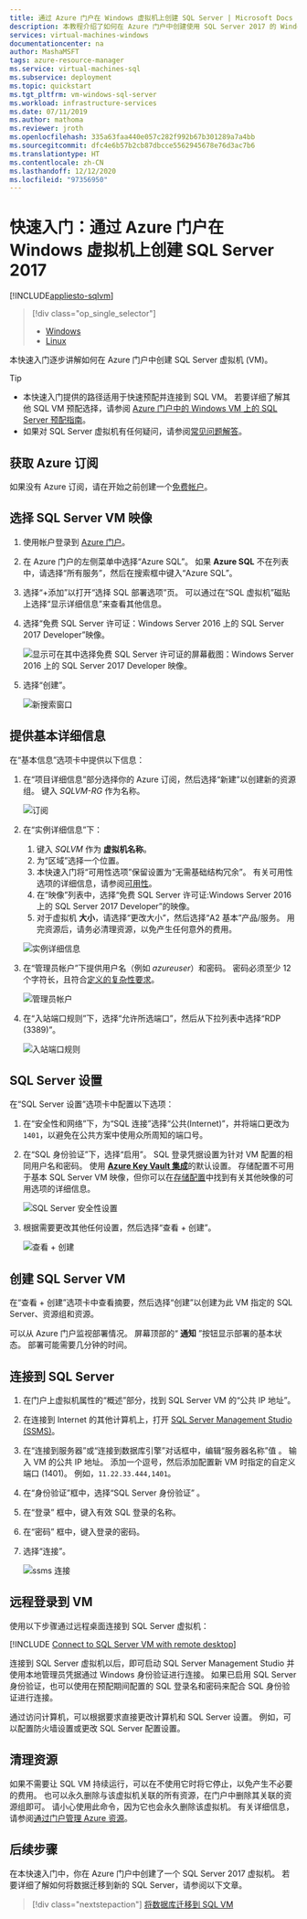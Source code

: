 ```yaml
---
title: 通过 Azure 门户在 Windows 虚拟机上创建 SQL Server | Microsoft Docs
description: 本教程介绍了如何在 Azure 门户中创建使用 SQL Server 2017 的 Windows 虚拟机。
services: virtual-machines-windows
documentationcenter: na
author: MashaMSFT
tags: azure-resource-manager
ms.service: virtual-machines-sql
ms.subservice: deployment
ms.topic: quickstart
ms.tgt_pltfrm: vm-windows-sql-server
ms.workload: infrastructure-services
ms.date: 07/11/2019
ms.author: mathoma
ms.reviewer: jroth
ms.openlocfilehash: 335a63faa440e057c282f992b67b301289a7a4bb
ms.sourcegitcommit: dfc4e6b57b2cb87dbcce5562945678e76d3ac7b6
ms.translationtype: HT
ms.contentlocale: zh-CN
ms.lasthandoff: 12/12/2020
ms.locfileid: "97356950"
---
```

# <a name="quickstart-create-sql-server-2017-on-a-windows-virtual-machine-in-the-azure-portal"></a>快速入门：通过 Azure 门户在 Windows 虚拟机上创建 SQL Server 2017

[!INCLUDE[appliesto-sqlvm](../../includes/appliesto-sqlvm.md)]


> [!div class="op_single_selector"]
> * [Windows](sql-vm-create-portal-quickstart.md)
> * [Linux](../linux/sql-vm-create-portal-quickstart.md)

本快速入门逐步讲解如何在 Azure 门户中创建 SQL Server 虚拟机 (VM)。


  > [!TIP]
  > - 本快速入门提供的路径适用于快速预配并连接到 SQL VM。 若要详细了解其他 SQL VM 预配选择，请参阅 [Azure 门户中的 Windows VM 上的 SQL Server 预配指南](create-sql-vm-portal.md)。
  > - 如果对 SQL Server 虚拟机有任何疑问，请参阅[常见问题解答](frequently-asked-questions-faq.md)。

## <a name="get-an-azure-subscription"></a><a id="subscription"></a> 获取 Azure 订阅

如果没有 Azure 订阅，请在开始之前创建一个[免费帐户](https://azure.microsoft.com/free/?WT.mc_id=A261C142F)。

## <a name="select-a-sql-server-vm-image"></a><a id="select"></a>选择 SQL Server VM 映像

1. 使用帐户登录到 [Azure 门户](https://portal.azure.com)。

1. 在 Azure 门户的左侧菜单中选择“Azure SQL”。 如果 **Azure SQL** 不在列表中，请选择“所有服务”，然后在搜索框中键入“Azure SQL”。
1. 选择“+添加”以打开“选择 SQL 部署选项”页。 可以通过在“SQL 虚拟机”磁贴上选择“显示详细信息”来查看其他信息。
1. 选择“免费 SQL Server 许可证：Windows Server 2016 上的 SQL Server 2017 Developer”映像。

   ![显示可在其中选择免费 SQL Server 许可证的屏幕截图：Windows Server 2016 上的 SQL Server 2017 Developer 映像。](./media/sql-vm-create-portal-quickstart/select-sql-2017-vm-image.png)

1. 选择“创建”。

   ![新搜索窗口](./media/sql-vm-create-portal-quickstart/create-sql-2017-vm-image.png)

## <a name="provide-basic-details"></a><a id="configure"></a> 提供基本详细信息

在“基本信息”选项卡中提供以下信息：

1. 在“项目详细信息”部分选择你的 Azure 订阅，然后选择“新建”以创建新的资源组。  键入 _SQLVM-RG_ 作为名称。

   ![订阅](./media/sql-vm-create-portal-quickstart/basics-project-details.png)

1. 在“实例详细信息”下：
    1. 键入 _SQLVM_ 作为 **虚拟机名称**。 
    1. 为“区域”选择一个位置。 
    1. 本快速入门将“可用性选项”保留设置为“无需基础结构冗余”。 有关可用性选项的详细信息，请参阅[可用性](../../../virtual-machines/availability.md)。 
    1. 在“映像”列表中，选择“免费 SQL Server 许可证:Windows Server 2016 上的 SQL Server 2017 Developer”的映像。 
    1. 对于虚拟机 **大小**，请选择“更改大小”，然后选择“A2 基本”产品/服务。  用完资源后，请务必清理资源，以免产生任何意外的费用。 

   ![实例详细信息](./media/sql-vm-create-portal-quickstart/basics-instance-details.png)

1. 在“管理员帐户”下提供用户名（例如 _azureuser_）和密码。 密码必须至少 12 个字符长，且符合[定义的复杂性要求](../../../virtual-machines/windows/faq.md#what-are-the-password-requirements-when-creating-a-vm)。

   ![管理员帐户](./media/sql-vm-create-portal-quickstart/basics-administrator-account.png)

1. 在“入站端口规则”下，选择“允许所选端口”，然后从下拉列表中选择“RDP (3389)”。   

   ![入站端口规则](./media/sql-vm-create-portal-quickstart/basics-inbound-port-rules.png)

## <a name="sql-server-settings"></a>SQL Server 设置

在“SQL Server 设置”选项卡中配置以下选项：

1. 在“安全性和网络”下，为“SQL 连接”选择“公共(Internet)”，并将端口更改为 `1401`，以避免在公共方案中使用众所周知的端口号。 
1. 在“SQL 身份验证”下，选择“启用”。  SQL 登录凭据设置为针对 VM 配置的相同用户名和密码。 使用 [**Azure Key Vault 集成**](azure-key-vault-integration-configure.md)的默认设置。 存储配置不可用于基本 SQL Server VM 映像，但你可以在[存储配置](storage-configuration.md#new-vms)中找到有关其他映像的可用选项的详细信息。  

   ![SQL Server 安全性设置](./media/sql-vm-create-portal-quickstart/sql-server-settings.png)


1. 根据需要更改其他任何设置，然后选择“查看 + 创建”。 

   ![查看 + 创建](./media/sql-vm-create-portal-quickstart/review-create.png)


## <a name="create-the-sql-server-vm"></a>创建 SQL Server VM

在“查看 + 创建”选项卡中查看摘要，然后选择“创建”以创建为此 VM 指定的 SQL Server、资源组和资源。 

可以从 Azure 门户监视部署情况。 屏幕顶部的“ **通知** ”按钮显示部署的基本状态。 部署可能需要几分钟的时间。 

## <a name="connect-to-sql-server"></a>连接到 SQL Server

1. 在门户上虚拟机属性的“概述”部分，找到 SQL Server VM 的“公共 IP 地址”。 

1. 在连接到 Internet 的其他计算机上，打开 [SQL Server Management Studio (SSMS)](/sql/ssms/download-sql-server-management-studio-ssms)。


1. 在“连接到服务器”或“连接到数据库引擎”对话框中，编辑“服务器名称”值  。 输入 VM 的公共 IP 地址。 添加一个逗号，然后添加配置新 VM 时指定的自定义端口 (1401)。 例如，`11.22.33.444,1401`。

1. 在“身份验证”框中，选择“SQL Server 身份验证” 。

1. 在“登录”  框中，键入有效 SQL 登录的名称。

1. 在“密码”  框中，键入登录的密码。

1. 选择“连接”。

    ![ssms 连接](./media/sql-vm-create-portal-quickstart/ssms-connect.png)

## <a name="log-in-to-the-vm-remotely"></a><a id="remotedesktop"></a> 远程登录到 VM

使用以下步骤通过远程桌面连接到 SQL Server 虚拟机：

[!INCLUDE [Connect to SQL Server VM with remote desktop](../../../../includes/virtual-machines-sql-server-remote-desktop-connect.md)]

连接到 SQL Server 虚拟机以后，即可启动 SQL Server Management Studio 并使用本地管理员凭据通过 Windows 身份验证进行连接。 如果已启用 SQL Server 身份验证，也可以使用在预配期间配置的 SQL 登录名和密码来配合 SQL 身份验证进行连接。

通过访问计算机，可以根据要求直接更改计算机和 SQL Server 设置。 例如，可以配置防火墙设置或更改 SQL Server 配置设置。

## <a name="clean-up-resources"></a>清理资源

如果不需要让 SQL VM 持续运行，可以在不使用它时将它停止，以免产生不必要的费用。 也可以永久删除与该虚拟机关联的所有资源，在门户中删除其关联的资源组即可。 请小心使用此命令，因为它也会永久删除该虚拟机。 有关详细信息，请参阅[通过门户管理 Azure 资源](../../../azure-resource-manager/management/manage-resource-groups-portal.md)。


## <a name="next-steps"></a>后续步骤

在本快速入门中，你在 Azure 门户中创建了一个 SQL Server 2017 虚拟机。 若要详细了解如何将数据迁移到新的 SQL Server，请参阅以下文章。

> [!div class="nextstepaction"]
> [将数据库迁移到 SQL VM](migrate-to-vm-from-sql-server.md)